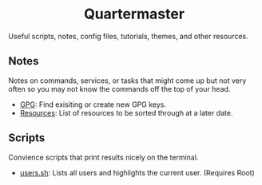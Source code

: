 
<h1 align="center">
  <br>
  Quartermaster
  <br>
</h1>
Useful scripts, notes, config files, tutorials, themes, and other resources.

## Notes
Notes on commands, services, or tasks that might come up but not very often so you may not know the commands off the top of your head.

- [GPG](notes/gpg.md): Find exisiting or create new GPG keys.
- [Resources](notes/resources.md): List of resources to be sorted through at a later date.

## Scripts
Convience scripts that print results nicely on the terminal. 

- [users.sh](scripts/users.sh): Lists all users and highlights the current user. (Requires Root)
